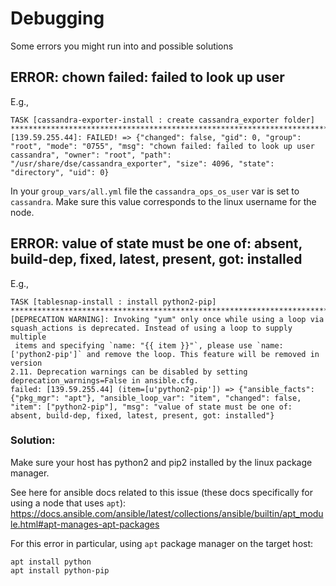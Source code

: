 # Debugging
Some errors you might run into and possible solutions

## ERROR: chown failed: failed to look up user
E.g., 

```
TASK [cassandra-exporter-install : create cassandra_exporter folder] ***************************************************************************fatal: [139.59.255.44]: FAILED! => {"changed": false, "gid": 0, "group": "root", "mode": "0755", "msg": "chown failed: failed to look up user cassandra", "owner": "root", "path": "/usr/share/dse/cassandra_exporter", "size": 4096, "state": "directory", "uid": 0}
```

In your `group_vars/all.yml` file the `cassandra_ops_os_user` var is set to `cassandra`. Make sure this value corresponds to the linux username for the node.

## ERROR: value of state must be one of: absent, build-dep, fixed, latest, present, got: installed
E.g., 
```
TASK [tablesnap-install : install python2-pip] *************************************************************************************************[DEPRECATION WARNING]: Invoking "yum" only once while using a loop via squash_actions is deprecated. Instead of using a loop to supply multiple
 items and specifying `name: "{{ item }}"`, please use `name: ['python2-pip']` and remove the loop. This feature will be removed in version
2.11. Deprecation warnings can be disabled by setting deprecation_warnings=False in ansible.cfg.
failed: [139.59.255.44] (item=[u'python2-pip']) => {"ansible_facts": {"pkg_mgr": "apt"}, "ansible_loop_var": "item", "changed": false, "item": ["python2-pip"], "msg": "value of state must be one of: absent, build-dep, fixed, latest, present, got: installed"}
```

### Solution: 

Make sure your host has python2 and pip2 installed by the linux package manager. 

See here for ansible docs related to this issue (these docs specifically for using a node that uses `apt`):
https://docs.ansible.com/ansible/latest/collections/ansible/builtin/apt_module.html#apt-manages-apt-packages

For this error in particular, using `apt` package manager on the target host:

```
apt install python
apt install python-pip
```